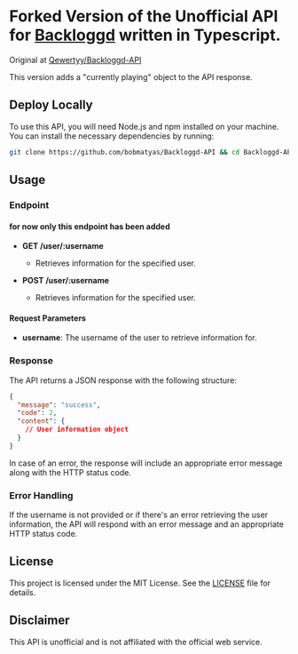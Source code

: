# Forked Version of the Unofficial API for [Backloggd](https://www.backloggd.com) written in Typescript.

Original at [Qewertyy/Backloggd-API](https://github.com/Qewertyy/Backloggd-API)

This version adds a "currently playing" object to the API response.

## Deploy Locally
To use this API, you will need Node.js and npm installed on your machine. You can install the necessary dependencies by running:

```bash
git clone https://github.com/bobmatyas/Backloggd-API && cd Backloggd-API && npm i && npm start
```

## Usage

### Endpoint
#### for now only this endpoint has been added

- **GET /user/:username**
  - Retrieves information for the specified user.

- **POST /user/:username**
  - Retrieves information for the specified user.

#### Request Parameters
- **username**: The username of the user to retrieve information for.


### Response
The API returns a JSON response with the following structure:

```json
{
  "message": "success",
  "code": 2,
  "content": {
    // User information object
  }
}
```

In case of an error, the response will include an appropriate error message along with the HTTP status code.

### Error Handling

If the username is not provided or if there's an error retrieving the user information, the API will respond with an error message and an appropriate HTTP status code.

## License
This project is licensed under the MIT License. See the [LICENSE](LICENSE) file for details.

## Disclaimer
This API is unofficial and is not affiliated with the official web service.
